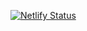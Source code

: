 [![Netlify Status](https://api.netlify.com/api/v1/badges/11bf3c2b-2ba7-4061-b611-9920941957f9/deploy-status)](https://app.netlify.com/sites/dsfood/deploys)
